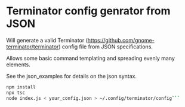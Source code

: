 # Terminator config genrator from JSON


Will generate a valid Terminator (https://github.com/gnome-terminator/terminator) config file from JSON specifications.

Allows some basic command templating and spreading evenly many elements.

See the json_examples for details on the json syntax.

```bash
npm install
npx tsc
node index.js < your_config.json > ~/.config/terminator/config```